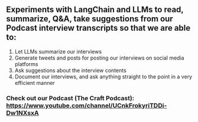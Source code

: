 ## Experiments with LangChain and LLMs to read, summarize, Q&A, take suggestions from our Podcast interview transcripts so that we are able to:

1. Let LLMs summarize our interviews
2. Generate tweets and posts for posting our interviews on social media platforms
3. Ask suggestions about the interview contents
4. Document our interviews, and ask anything straight to the point in a very efficient manner

### Check out our Podcast (The Craft Podcast): https://www.youtube.com/channel/UCnkFrokyriTDDi-Dw1NXsxA